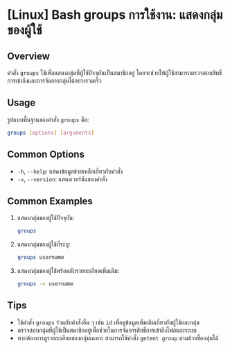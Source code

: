 # [Linux] Bash groups การใช้งาน: แสดงกลุ่มของผู้ใช้

## Overview
คำสั่ง `groups` ใช้เพื่อแสดงกลุ่มที่ผู้ใช้ปัจจุบันเป็นสมาชิกอยู่ โดยจะช่วยให้ผู้ใช้สามารถตรวจสอบสิทธิ์การเข้าถึงและการจัดการกลุ่มได้อย่างรวดเร็ว

## Usage
รูปแบบพื้นฐานของคำสั่ง `groups` คือ:

```bash
groups [options] [arguments]
```

## Common Options
- `-h`, `--help`: แสดงข้อมูลช่วยเหลือเกี่ยวกับคำสั่ง
- `-v`, `--version`: แสดงเวอร์ชันของคำสั่ง

## Common Examples
1. แสดงกลุ่มของผู้ใช้ปัจจุบัน:
   ```bash
   groups
   ```

2. แสดงกลุ่มของผู้ใช้ที่ระบุ:
   ```bash
   groups username
   ```

3. แสดงกลุ่มของผู้ใช้พร้อมกับรายละเอียดเพิ่มเติม:
   ```bash
   groups -v username
   ```

## Tips
- ใช้คำสั่ง `groups` ร่วมกับคำสั่งอื่น ๆ เช่น `id` เพื่อดูข้อมูลเพิ่มเติมเกี่ยวกับผู้ใช้และกลุ่ม
- ตรวจสอบกลุ่มที่ผู้ใช้เป็นสมาชิกอยู่เพื่อช่วยในการจัดการสิทธิ์การเข้าถึงไฟล์และระบบ
- หากต้องการดูรายละเอียดของกลุ่มเฉพาะ สามารถใช้คำสั่ง `getent group` ตามด้วยชื่อกลุ่มได้